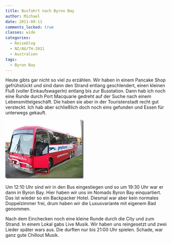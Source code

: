 ```yaml
---
title: Busfahrt nach Byron Bay
author: Michael
date: 2011-09-11
comments_locked: true
classes: wide
categories:
  - Reiseblog
  - NZ/AU/TH-2011
  - Australien
tags:
  - Byron Bay
---
```


<p>Heute gibts gar nicht so viel zu erz&auml;hlen. Wir haben in einem Pancake Shop gefr&uuml;hst&uuml;ckt und sind dann den Strand entlang geschlendert, einen kleinen Flu&szlig; (voller Einkaufswagerln) entlang bis zur Busstation. Dann hab ich noch eine Runde durch Port Macquarie gedreht auf der Suche nach einem Lebensmittelgesch&auml;ft. Die haben sie aber in der Touristenstadt recht gut versteckt. Ich hab aber schlie&szlig;lich doch noch eins gefunden und Essen f&uuml;r unterwegs gekauft.</p>
<p><a href="/assets/images/2011/09/DSCN2222.jpg"><img src="/assets/images/2011/09/DSCN2222_thumb.jpg" width="244" height="184" alt="DSCN2222" border="0" /></a></p>
<p>Um 12:10 Uhr sind wir in den Bus eingestiegen und so um 19:30 Uhr war er dann in Byron Bay. Hier haben wir uns im Nomads Byron Bay einquartiert. Das ist wieder so ein Backpacker Hotel. Diesmal war aber kein normales Doppelzimmer frei, drum haben wir die Luxusvariante mit eigenem Bad genommen.</p>
<p>Nach dem Einchecken noch eine kleine Runde durch die City und zum Strand. In einem Lokal gabs Live Musik. Wir haben uns reingesetzt und zwei Lieder sp&auml;ter wars aus. Die durften nur bis 21:00 Uhr spielen. Schade, war ganz gute Chillout Musik.</p>
